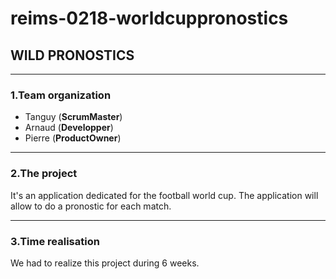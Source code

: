 # reims-0218-worldcuppronostics


## WILD PRONOSTICS

-----------------
### 1.Team organization
* Tanguy (**ScrumMaster**)
* Arnaud (**Developper**)
* Pierre (**ProductOwner**)


____________________________________________________________
### 2.The project
It's an application dedicated for the football world cup.
The application will allow to do a pronostic for each match.
_____________________________________________________________

### 3.Time realisation
We had to realize this project during 6 weeks.
